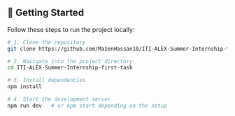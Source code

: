 ## 🚀 Getting Started

Follow these steps to run the project locally:

```bash
# 1. Clone the repository
git clone https://github.com/MazenHassan10/ITI-ALEX-Summer-Internship-first-task.git

# 2. Navigate into the project directory
cd ITI-ALEX-Summer-Internship-first-task

# 3. Install dependencies
npm install

# 4. Start the development server
npm run dev   # or npm start depending on the setup
```
